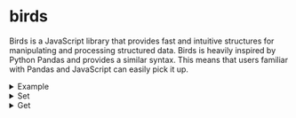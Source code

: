 # birds

Birds is a JavaScript library that provides fast and intuitive structures for manipulating and processing structured data. Birds is heavily inspired by Python Pandas and provides a similar syntax. This means that users familiar with Pandas and JavaScript can easily pick it up.

<details>
<summary>Example</summary>

## BirdArray.example()

```js
let ba = BirdArray.example();
ba.print()
```

Output:

```
['forest', 'jungle', 'city', 'wetlands']
```

## Bird.example()

```js
let bd = Bird.example();
bd.print();
```

Output:

```
| species   | color   | wingspan | lifespan |
|-----------|---------|----------|----------|
| 'sparrow' | 'brown' | 19       | 4        |
| 'parrot'  | 'green' | 20       | 80       |
| 'pigeon'  | 'gray'  | 50       | 6        |
| 'eagle'   | 'brown' | 200      | 20       |
```

</details>

<details>
<summary>Set</summary>

## BirdArray.set()

```js
let ba = BirdArray.example();
ba[0] = "foo";
ba.print();
```

Output:

```
['foo', 'jungle', 'city', 'wetlands']
```

## Bird.set()

```js
let bd = Bird.example();
bd["foo"] = [1, 2, 3, 4];
bd.print();
```

Output:

```
| species   | color   | wingspan | lifespan | foo |
|-----------|---------|----------|----------|-----|
| 'sparrow' | 'brown' | 19       | 4        | 1   |
| 'parrot'  | 'green' | 20       | 80       | 2   |
| 'pigeon'  | 'gray'  | 50       | 6        | 3   |
| 'eagle'   | 'brown' | 200      | 20       | 4   |
```

</details>

<details>
<summary>Get</summary>

## BirdArray.get()

```js
let ba = BirdArray.example();
ba[0];
```

Output:

```
'forest'
```

## Bird.get()

```js
let bd = Bird.example();
let ba = bd["species"];
ba.print();
```

Output:

```
['sparrow', 'parrot', 'pigeon', 'eagle']
```

</details>
